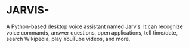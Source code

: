 # JARVIS-
A Python-based desktop voice assistant named Jarvis.  It can recognize voice commands, answer questions, open applications, tell time/date,  search Wikipedia, play YouTube videos, and more.
